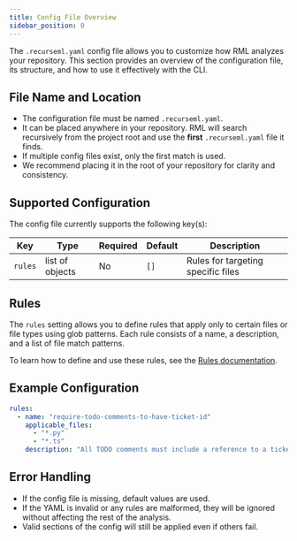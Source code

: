 ```yaml
---
title: Config File Overview
sidebar_position: 0
---
```


The `.recurseml.yaml` config file allows you to customize how RML analyzes your repository. This section provides an overview of the configuration file, its structure, and how to use it effectively with the CLI.

## File Name and Location

- The configuration file must be named `.recurseml.yaml`.
- It can be placed anywhere in your repository. RML will search recursively from the project root and use the **first** `.recurseml.yaml` file it finds.
- If multiple config files exist, only the first match is used.
- We recommend placing it in the root of your repository for clarity and consistency.

## Supported Configuration

The config file currently supports the following key(s):

| Key            | Type            | Required | Default | Description                               |
| -------------- | --------------- | -------- | ------- | ----------------------------------------- |
| `rules` | list of objects | No       | `[]`    | Rules for targeting specific files |

## Rules

The `rules` setting allows you to define rules that apply only to certain files or file types using glob patterns. Each rule consists of a name, a description, and a list of file match patterns.

To learn how to define and use these rules, see the [Rules documentation](./rules.mdx).

## Example Configuration

```yaml
rules:
  - name: "require-todo-comments-to-have-ticket-id"
    applicable_files:
      - "*.py"
      - "*.ts"
    description: "All TODO comments must include a reference to a ticket ID (e.g., TODO: REFACTOR X-12345 - fix loop)"
```

## Error Handling

- If the config file is missing, default values are used.
- If the YAML is invalid or any rules are malformed, they will be ignored without affecting the rest of the analysis.
- Valid sections of the config will still be applied even if others fail.
